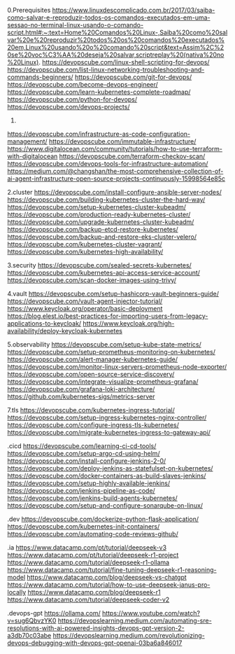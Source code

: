 0.Prerequisites
https://www.linuxdescomplicado.com.br/2017/03/saiba-como-salvar-e-reproduzir-todos-os-comandos-executados-em-uma-sessao-no-terminal-linux-usando-o-comando-script.html#:~:text=Home%20Comandos%20Linux-,Saiba%20como%20salvar%20e%20reproduzir%20todos%20os%20comandos%20executados%20em,Linux%20usando%20o%20comando%20script&text=Assim%2C%20se%20voc%C3%AA%20deseja%20salvar,scriptreplay%20(nativa%20no%20Linux).
https://devopscube.com/linux-shell-scripting-for-devops/
https://devopscube.com/list-linux-networking-troubleshooting-and-commands-beginners/
https://devopscube.com/git-for-devops/
https://devopscube.com/become-devops-engineer/
https://devopscube.com/learn-kubernetes-complete-roadmap/
https://devopscube.com/python-for-devops/
https://devopscube.com/devops-projects/

1.
https://devopscube.com/infrastructure-as-code-configuration-management/
https://devopscube.com/immutable-infrastructure/
https://www.digitalocean.com/community/tutorials/how-to-use-terraform-with-digitalocean
https://devopscube.com/terraform-checkov-scan/
https://devopscube.com/devops-tools-for-infrastructure-automation/
https://medium.com/@changshan/the-most-comprehensive-collection-of-ai-agent-infrastructure-open-source-projects-continuously-15998564e85c

2.cluster
https://devopscube.com/install-configure-ansible-server-nodes/
https://devopscube.com/building-kubernetes-cluster-the-hard-way/
https://devopscube.com/setup-kubernetes-cluster-kubeadm/
https://devopscube.com/production-ready-kubernetes-cluster/
https://devopscube.com/upgrade-kubernetes-cluster-kubeadm/
https://devopscube.com/backup-etcd-restore-kubernetes/
https://devopscube.com/backup-and-restore-eks-cluster-velero/
https://devopscube.com/kubernetes-cluster-vagrant/
https://devopscube.com/kubernetes-high-availability/

3.security
https://devopscube.com/sealed-secrets-kubernetes/
https://devopscube.com/kubernetes-api-access-service-account/
https://devopscube.com/scan-docker-images-using-trivy/

4.vault
https://devopscube.com/setup-hashicorp-vault-beginners-guide/
https://devopscube.com/vault-agent-injector-tutorial/
https://www.keycloak.org/operator/basic-deployment
https://blog.elest.io/best-practices-for-importing-users-from-legacy-applications-to-keycloak/
https://www.keycloak.org/high-availability/deploy-keycloak-kubernetes

5.observability
https://devopscube.com/setup-kube-state-metrics/
https://devopscube.com/setup-prometheus-monitoring-on-kubernetes/
https://devopscube.com/alert-manager-kubernetes-guide/
https://devopscube.com/monitor-linux-servers-prometheus-node-exporter/
https://devopscube.com/open-source-service-discovery/
https://devopscube.com/integrate-visualize-prometheus-grafana/
https://devopscube.com/grafana-loki-architecture/
https://github.com/kubernetes-sigs/metrics-server

7.tls
https://devopscube.com/kubernetes-ingress-tutorial/
https://devopscube.com/setup-ingress-kubernetes-nginx-controller/
https://devopscube.com/configure-ingress-tls-kubernetes/
https://devopscube.com/migrate-kubernetes-ingress-to-gateway-api/

.cicd
https://devopscube.com/learning-ci-cd-tools/
https://devopscube.com/setup-argo-cd-using-helm/
https://devopscube.com/install-configure-jenkins-2-0/
https://devopscube.com/deploy-jenkins-as-statefulset-on-kubernetes/
https://devopscube.com/docker-containers-as-build-slaves-jenkins/
https://devopscube.com/setup-highly-available-jenkins/
https://devopscube.com/jenkins-pipeline-as-code/
https://devopscube.com/jenkins-build-agents-kubernetes/
https://devopscube.com/setup-and-configure-sonarqube-on-linux/

.dev
https://devopscube.com/dockerize-python-flask-application/
https://devopscube.com/kubernetes-init-containers/
https://devopscube.com/automating-code-reviews-github/

.ia
https://www.datacamp.com/pt/tutorial/deepseek-v3
https://www.datacamp.com/pt/tutorial/deepseek-r1-project
https://www.datacamp.com/tutorial/deepseek-r1-ollama
https://www.datacamp.com/tutorial/fine-tuning-deepseek-r1-reasoning-model
https://www.datacamp.com/blog/deepseek-vs-chatgpt
https://www.datacamp.com/tutorial/how-to-use-deepseek-janus-pro-locally
https://www.datacamp.com/blog/deepseek-r1
https://www.datacamp.com/tutorial/deepseek-coder-v2

.devops-gpt
https://ollama.com/
https://www.youtube.com/watch?v=sug6QbvzYK0
https://devopslearning.medium.com/automating-sre-resolutions-with-ai-powered-insights-devops-gpt-version-2-a3db70c03abe
https://devopslearning.medium.com/revolutionizing-devops-debugging-with-devops-gpt-openai-03ba6a846017
